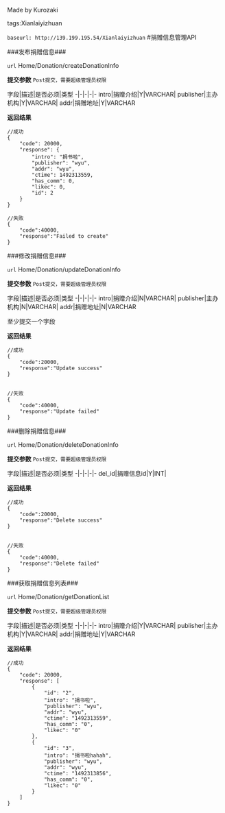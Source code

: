 ﻿Made by Kurozaki

tags:Xianlaiyizhuan

``baseurl: http://139.199.195.54/Xianlaiyizhuan``
#捐赠信息管理API


###发布捐赠信息###

``url``
Home/Donation/createDonationInfo

**提交参数**
``Post提交，需要超级管理员权限``

字段|描述|是否必须|类型
-|-|-|-|-
intro|捐赠介绍|Y|VARCHAR|
publisher|主办机构|Y|VARCHAR|
addr|捐赠地址|Y|VARCHAR

**返回结果**

```
//成功
{
    "code": 20000,
    "response": {
        "intro": "捐书啦",
        "publisher": "wyu",
        "addr": "wyu",
        "ctime": 1492313559,
        "has_comm": 0,
        "likec": 0,
        "id": 2
    }
}

//失败
{
    "code":40000,
    "response":"Failed to create"
}
```

###修改捐赠信息###

``url``
Home/Donation/updateDonationInfo

**提交参数**
``Post提交，需要超级管理员权限``

字段|描述|是否必须|类型
-|-|-|-|-
intro|捐赠介绍|N|VARCHAR|
publisher|主办机构|N|VARCHAR|
addr|捐赠地址|N|VARCHAR

至少提交一个字段

**返回结果**

```
//成功
{
    "code":20000,
    "response":"Update success"
}


//失败
{
    "code":40000,
    "response":"Update failed"
}
```

###删除捐赠信息###

``url``
Home/Donation/deleteDonationInfo

**提交参数**
``Post提交，需要超级管理员权限``

字段|描述|是否必须|类型
-|-|-|-|-
del_id|捐赠信息id|Y|INT|


**返回结果**

```
//成功
{
    "code":20000,
    "response":"Delete success"
}


//失败
{
    "code":40000,
    "response":"Delete failed"
}
```


###获取捐赠信息列表###

``url``
Home/Donation/getDonationList

**提交参数**
``Post提交，需要超级管理员权限``

字段|描述|是否必须|类型
-|-|-|-|-
intro|捐赠介绍|Y|VARCHAR|
publisher|主办机构|Y|VARCHAR|
addr|捐赠地址|Y|VARCHAR

**返回结果**

```
//成功
{
    "code": 20000,
    "response": [
        {
            "id": "2",
            "intro": "捐书啦",
            "publisher": "wyu",
            "addr": "wyu",
            "ctime": "1492313559",
            "has_comm": "0",
            "likec": "0"
        },
        {
            "id": "3",
            "intro": "捐书啦hahah",
            "publisher": "wyu",
            "addr": "wyu",
            "ctime": "1492313856",
            "has_comm": "0",
            "likec": "0"
        }
    ]
}
```